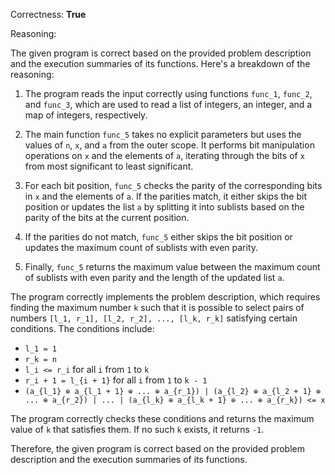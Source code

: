 Correctness: **True**

Reasoning:

The given program is correct based on the provided problem description and the execution summaries of its functions. Here's a breakdown of the reasoning:

1. The program reads the input correctly using functions `func_1`, `func_2`, and `func_3`, which are used to read a list of integers, an integer, and a map of integers, respectively.

2. The main function `func_5` takes no explicit parameters but uses the values of `n`, `x`, and `a` from the outer scope. It performs bit manipulation operations on `x` and the elements of `a`, iterating through the bits of `x` from most significant to least significant.

3. For each bit position, `func_5` checks the parity of the corresponding bits in `x` and the elements of `a`. If the parities match, it either skips the bit position or updates the list `a` by splitting it into sublists based on the parity of the bits at the current position.

4. If the parities do not match, `func_5` either skips the bit position or updates the maximum count of sublists with even parity.

5. Finally, `func_5` returns the maximum value between the maximum count of sublists with even parity and the length of the updated list `a`.

The program correctly implements the problem description, which requires finding the maximum number `k` such that it is possible to select pairs of numbers `[l_1, r_1], [l_2, r_2], ..., [l_k, r_k]` satisfying certain conditions. The conditions include:

* `l_1 = 1`
* `r_k = n`
* `l_i <= r_i` for all `i` from `1` to `k`
* `r_i + 1 = l_{i + 1}` for all `i` from `1` to `k - 1`
* `(a_{l_1} ⊕ a_{l_1 + 1} ⊕ ... ⊕ a_{r_1}) | (a_{l_2} ⊕ a_{l_2 + 1} ⊕ ... ⊕ a_{r_2}) | ... | (a_{l_k} ⊕ a_{l_k + 1} ⊕ ... ⊕ a_{r_k}) <= x`

The program correctly checks these conditions and returns the maximum value of `k` that satisfies them. If no such `k` exists, it returns `-1`.

Therefore, the given program is correct based on the provided problem description and the execution summaries of its functions.